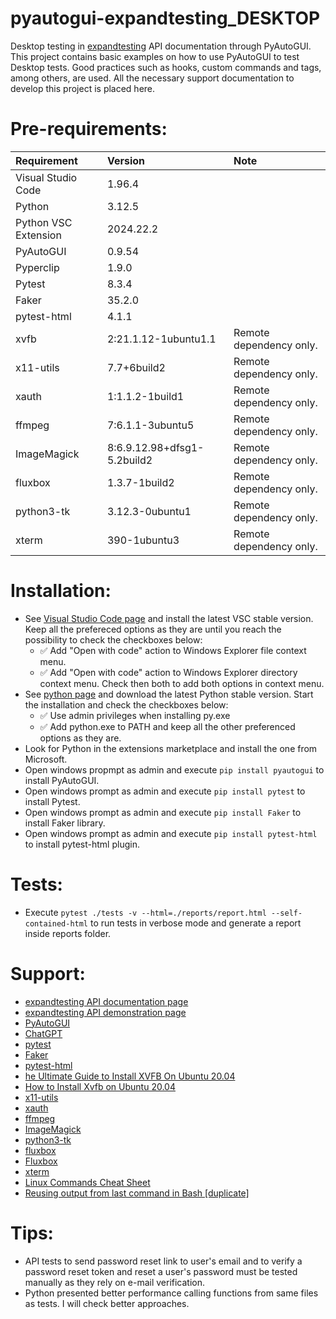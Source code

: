 # pyautogui-expandtesting_DESKTOP

Desktop testing in [expandtesting](https://practice.expandtesting.com/notes/api/api-docs/) API documentation through PyAutoGUI. This project contains basic examples on how to use PyAutoGUI to test Desktop tests. Good practices such as hooks, custom commands and tags, among others, are used. All the necessary support documentation to develop this project is placed here. 

# Pre-requirements:

| Requirement                     | Version                     | Note                                                           |
| :------------------------------ |:----------------------------| :------------------------------------------------------------- |
| Visual Studio Code              | 1.96.4                      |                                                                |
| Python                          | 3.12.5                      |                                                                |
| Python VSC Extension            | 2024.22.2                   |                                                                |
| PyAutoGUI                       | 0.9.54                      |                                                                | 
| Pyperclip                       | 1.9.0                       |                                                                |            
| Pytest                          | 8.3.4                       |                                                                |
| Faker                           | 35.2.0                      |                                                                |
| pytest-html                     | 4.1.1                       |                                                                |
| xvfb                            | 2:21.1.12-1ubuntu1.1        | Remote dependency only.                                        |
| x11-utils                       | 7.7+6build2                 | Remote dependency only.                                        |
| xauth                           | 1:1.1.2-1build1             | Remote dependency only.                                        |
| ffmpeg                          | 7:6.1.1-3ubuntu5            | Remote dependency only.                                        |
| ImageMagick                     | 8:6.9.12.98+dfsg1-5.2build2 | Remote dependency only.                                        |
| fluxbox                         | 1.3.7-1build2               | Remote dependency only.                                        |
| python3-tk                      | 3.12.3-0ubuntu1             | Remote dependency only.                                        |
| xterm                           | 390-1ubuntu3                | Remote dependency only.                                        |

# Installation:

- See [Visual Studio Code page](https://code.visualstudio.com/) and install the latest VSC stable version. Keep all the prefereced options as they are until you reach the possibility to check the checkboxes below: 
  - :white_check_mark: Add "Open with code" action to Windows Explorer file context menu. 
  - :white_check_mark: Add "Open with code" action to Windows Explorer directory context menu.
Check then both to add both options in context menu.
- See [python page](https://www.python.org/downloads/) and download the latest Python stable version. Start the installation and check the checkboxes below: 
  - :white_check_mark: Use admin privileges when installing py.exe 
  - :white_check_mark: Add python.exe to PATH
and keep all the other preferenced options as they are.
- Look for Python in the extensions marketplace and install the one from Microsoft.
- Open windows propmpt as admin and execute ```pip install pyautogui``` to install PyAutoGUI.
- Open windows prompt as admin and execute ```pip install pytest``` to install Pytest.
- Open windows prompt as admin and execute ```pip install Faker``` to install Faker library.
- Open windows prompt as admin and execute ```pip install pytest-html``` to install pytest-html plugin.

# Tests:

- Execute ```pytest ./tests -v --html=./reports/report.html --self-contained-html``` to run tests in verbose mode and generate a report inside reports folder.

# Support:

- [expandtesting API documentation page](https://practice.expandtesting.com/notes/api/api-docs/)
- [expandtesting API demonstration page](https://www.youtube.com/watch?v=bQYvS6EEBZc)
- [PyAutoGUI](https://pypi.org/project/PyAutoGUI/)
- [ChatGPT](https://chatgpt.com/)
- [pytest](https://pypi.org/project/pytest/)
- [Faker](https://pypi.org/project/Faker/)
- [pytest-html](https://pypi.org/project/pytest-html/)
- [he Ultimate Guide to Install XVFB On Ubuntu 20.04](https://www.youtube.com/watch?v=ACYjKAMEvaQ)
- [How to Install Xvfb on Ubuntu 20.04](https://neuronvm.com/docs/install-xvfb-on-ubuntu-20-04/)
- [x11-utils](https://www.x.org/wiki/Releases/)
- [xauth](https://linux.die.net/man/1/xauth)
- [ffmpeg](https://ffmpeg.org/documentation.html)
- [ImageMagick](https://imagemagick.org/script/index.php)
- [python3-tk](https://wiki.python.org/moin/TkInter)
- [fluxbox](https://fluxbox.org/)
- [Fluxbox](https://wiki.archlinux.org/title/Fluxbox)
- [xterm](https://www.root.cz/man/1/xterm/)
- [Linux Commands Cheat Sheet](https://www.geeksforgeeks.org/linux-commands-cheat-sheet/)
- [Reusing output from last command in Bash [duplicate]](https://stackoverflow.com/a/48398357)

# Tips:

- API tests to send password reset link to user's email and to verify a password reset token and reset a user's password must be tested manually as they rely on e-mail verification.
- Python presented better performance calling functions from same files as tests. I will check better approaches.